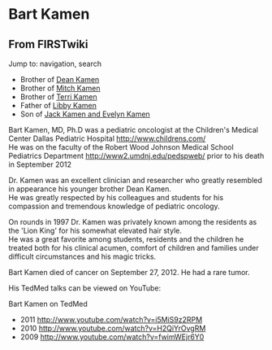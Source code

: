 # Bart Kamen

## From FIRSTwiki

Jump to: navigation, search

- Brother of [Dean Kamen](Dean_Kamen "Dean Kamen")
- Brother of [Mitch Kamen](/index.php?title=Mitch_Kamen&action=edit "Mitch Kamen")
- Brother of [Terri Kamen](/index.php?title=Terri_Kamen&action=edit "Terri Kamen")
- Father of [Libby Kamen](Libby_Kamen "Libby Kamen")
- Son of [Jack Kamen and Evelyn Kamen](/index.php?title=Jack_Kamen_and_Evelyn_Kamen&action=edit "Jack Kamen and Evelyn Kamen")

Bart Kamen, MD, Ph.D was a pediatric oncologist at the Children's Medical Center Dallas Pediatric Hospital <http://www.childrens.com/><br>
He was on the faculty of the Robert Wood Johnson Medical School Pediatrics Department <http://www2.umdnj.edu/pedspweb/> prior to his death in September 2012

Dr. Kamen was an excellent clinician and researcher who greatly resembled in appearance his younger brother Dean Kamen.<br>
He was greatly respected by his colleagues and students for his compassion and tremendous knowledge of pediatric oncology.

On rounds in 1997 Dr. Kamen was privately known among the residents as the 'Lion King' for his somewhat elevated hair style.<br>
He was a great favorite among students, residents and the children he treated both for his clinical acumen, comfort of children and families under difficult circumstances and his magic tricks.

Bart Kamen died of cancer on September 27, 2012\. He had a rare tumor.

His TedMed talks can be viewed on YouTube:

Bart Kamen on TedMed

- 2011 <http://www.youtube.com/watch?v=i5MiS9z2RPM>
- 2010 <http://www.youtube.com/watch?v=H2QiYrOvgRM>
- 2009 <http://www.youtube.com/watch?v=fwimWEjr6Y0>
